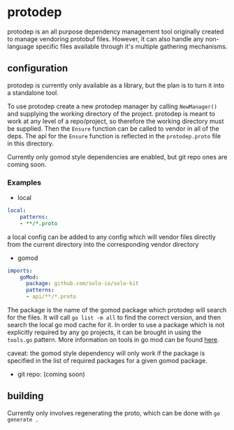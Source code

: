 # protodep

protodep is an all purpose dependency management tool originally created to manage
vendoring protobuf files. However, it can also handle any non-language specific files
available through it's multiple gathering mechanisms.

## configuration

protodep is currently only available as a library, but the plan is to turn it into a standalone tool.

To use protodep create a new protodep manager by calling `NewManager()` and supplying the working 
directory of the project. protodep is meant to work at any level of a repo/project, so therefore
the working directory must be supplied. Then the `Ensure` function can be called to vendor in 
all of the deps. The api for the `Ensure` function is reflected in the `protodep.proto` file in this 
directory.

Currently only gomod style dependencies are enabled, but git repo ones are coming soon.
### Examples

* local

```yaml
local:
    patterns:
    - **/*.proto
```
a local config can be added to any config which will vendor files directly from the current directory
into the corresponding vendor directory

* gomod

```yaml
imports:
    goMod:
      package: github.com/solo-io/solo-kit 
      patterns:
      - api/**/*.proto
```
The package is the name of the gomod package which protodep will search for the files. It will call
`go list -m all` to find the correct version, and then search the local go mod cache for it. In order to
use a package which is not explicitly required by any go projects, it can be brought in using the `tools.go`
pattern. More information on tools in go mod can be found [here](https://github.com/golang/go/wiki/Modules#how-can-i-track-tool-dependencies-for-a-module).


caveat: the gomod style dependency will only work if the package is specified in the list of required 
packages for a given gomod package. 

* git repo: (coming soon)


## building

Currently only involves regenerating the proto, which can be done with `go generate .`
